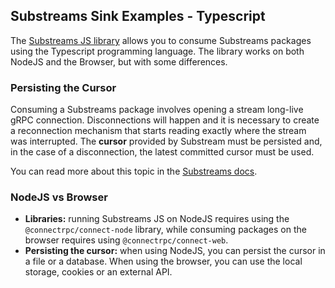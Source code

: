 ## Substreams Sink Examples - Typescript

The [Substreams JS library](https://github.com/substreams-js/substreams-js) allows you to consume Substreams packages using the Typescript programming language. The library works on both NodeJS and the Browser, but with some differences.

### Persisting the Cursor

Consuming a Substreams package involves opening a stream long-live gRPC connection. Disconnections will happen and it is necessary to create a reconnection mechanism that starts reading exactly where the stream was interrupted. The **cursor** provided by Substream must be persisted and, in the case of a disconnection, the latest committed cursor must be used.

You can read more about this topic in the [Substreams docs](https://substreams.streamingfast.io/documentation/consume/reliability-guarantees).

### NodeJS vs Browser

- **Libraries:** running Substreams JS on NodeJS requires using the `@connectrpc/connect-node` library, while consuming packages on the browser requires using `@connectrpc/connect-web`.
- **Persisting the cursor:** when using NodeJS, you can persist the cursor in a file or a database. When using the browser, you can use the local storage, cookies or an external API. 